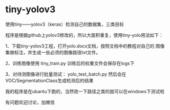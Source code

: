 # tiny-yolov3
使用tiny——yolov3（keras）检测自己的数据集，三类目标

程序是根据github上yolov3修改的，所以大面积重复，使用tiny-yolo用法如下：

1、下载tiny-yolov3工程，打开yolo.docx文档，按照文档中的教程对自己的
图像集做标注，并生成一些必须的图像路径txt文件。

2、训练图像使用 tiny_train.py
训练后的权重文件会保存在logs下

3、对待测图像进行批量测试：
yolo_test_batch.py
然后会在VOC/SegmentationClass生成检测后的结果

我的程序是在ubantu下跑的，当然改一下路径之类的就可以在windows下测试啦

有问题欢迎讨论，加微信

